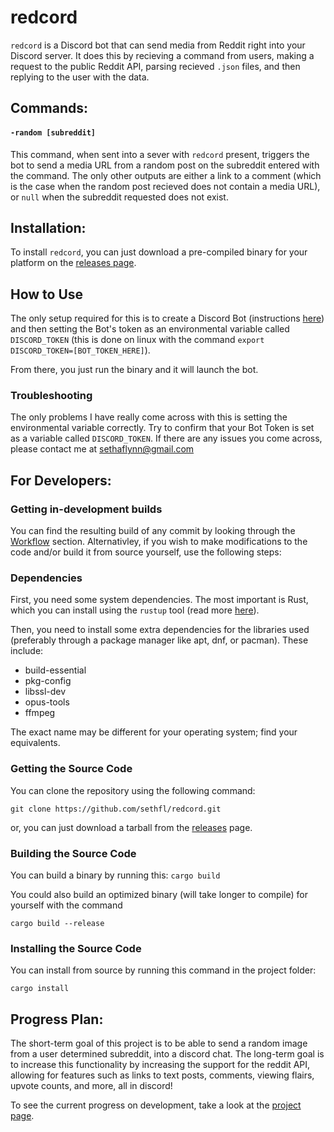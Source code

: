 # redcord

`redcord` is a Discord bot that can send media from Reddit right into your Discord server. It does this by recieving a command from users, making a request to the public Reddit API, parsing recieved `.json` files, and then replying to the user with the data.

## Commands:

#### `-random [subreddit]`
This command, when sent into a sever with `redcord` present, triggers the bot to send a media URL from a random post on the subreddit entered with the command. The only other outputs are either a link to a comment (which is the case when the random post recieved does not contain a media URL), or `null` when the subreddit requested does not exist.

## Installation:

To install `redcord`, you can just download a pre-compiled binary for your platform on the [releases page](https://github.com/getchoo/redcord/releases).

## How to Use

The only setup required for this is to create a Discord Bot (instructions [here](https://discordpy.readthedocs.io/en/latest/discord.html)) and then setting the Bot's token as an environmental variable called `DISCORD_TOKEN` (this is done on linux with the command `export DISCORD_TOKEN=[BOT_TOKEN_HERE]`).

From there, you just run the binary and it will launch the bot.

### Troubleshooting

The only problems I have really come across with this is setting the environmental variable correctly. Try to confirm that your Bot Token is set as a variable called `DISCORD_TOKEN`. If there are any issues you come across, please contact me at sethaflynn@gmail.com

## For Developers:

### Getting in-development builds
You can find the resulting build of any commit by looking through the [Workflow](https://github.com/getchoo/redcord/actions) section. Alternativley, if you wish to make modifications to the code and/or build it from source yourself, use the following steps:

### Dependencies
First, you need some system dependencies. The most important is Rust, which you can install using the `rustup` tool (read more [here](https://www.rust-lang.org/learn/get-started)).

Then, you need to install some extra dependencies for the libraries used (preferably through a package manager like apt, dnf, or pacman). These include:

- build-essential
- pkg-config
- libssl-dev
- opus-tools
- ffmpeg

The exact name may be different for your operating system; find your equivalents.

### Getting the Source Code
You can clone the repository using the following command:

`git clone https://github.com/sethfl/redcord.git`

or, you can just download a tarball from the [releases](https://github.com/getchoo/redcord/releases) page. 

### Building the Source Code
You can build a binary by running this:
`cargo build`

You could also build an optimized binary (will take longer to compile) for yourself with the command

`cargo build --release`

### Installing the Source Code
You can install from source by running this command in the project folder:

`cargo install`

## Progress Plan:
The short-term goal of this project is to be able to send a random image from a user determined subreddit, into a discord chat. The long-term goal is to increase this functionality by increasing the support for the reddit API, allowing for features such as links to text posts, comments, viewing flairs, upvote counts, and more, all in discord! 

To see the current progress on development, take a look at the [project page](https://github.com/getchoo/redcord-rust/projects/1).
